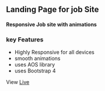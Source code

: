 ## Landing Page for job Site
#### Responsive Job site with animations
### key Features
* Highly Responsive for all devices
* smooth animations
* uses AOS library 
* uses Bootstrap 4 

View <a href="https://code-recursion.github.io/landing-page-job-site/">Live</a>
